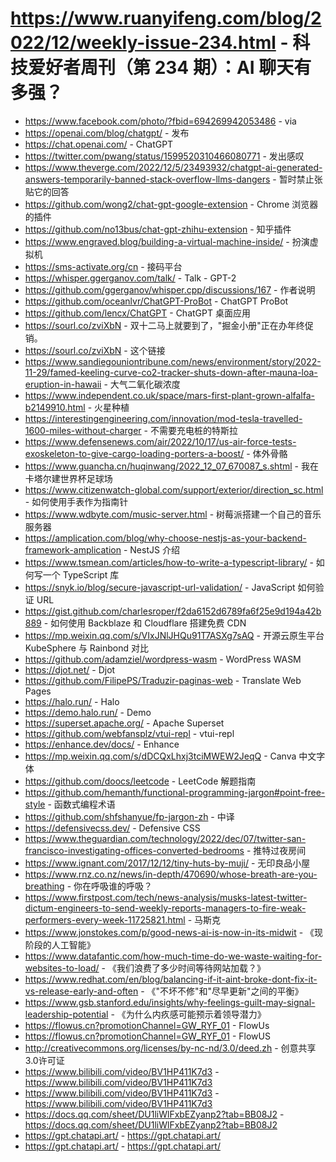 # https://www.ruanyifeng.com/blog/2022/12/weekly-issue-234.html - 科技爱好者周刊（第 234 期）：AI 聊天有多强？

- https://www.facebook.com/photo/?fbid=694269942053486 - via
- https://openai.com/blog/chatgpt/ - 发布
- https://chat.openai.com/ - ChatGPT
- https://twitter.com/pwang/status/1599520310466080771 - 发出感叹
- https://www.theverge.com/2022/12/5/23493932/chatgpt-ai-generated-answers-temporarily-banned-stack-overflow-llms-dangers - 暂时禁止张贴它的回答
- https://github.com/wong2/chat-gpt-google-extension - Chrome 浏览器的插件
- https://github.com/no13bus/chat-gpt-zhihu-extension - 知乎插件
- https://www.engraved.blog/building-a-virtual-machine-inside/ - 扮演虚拟机
- https://sms-activate.org/cn - 接码平台
- https://whisper.ggerganov.com/talk/ - Talk - GPT-2
- https://github.com/ggerganov/whisper.cpp/discussions/167 - 作者说明
- https://github.com/oceanlvr/ChatGPT-ProBot - ChatGPT ProBot
- https://github.com/lencx/ChatGPT - ChatGPT 桌面应用
- https://sourl.co/zviXbN - 双十二马上就要到了，"掘金小册"正在办年终促销。
- https://sourl.co/zviXbN - 这个链接
- https://www.sandiegouniontribune.com/news/environment/story/2022-11-29/famed-keeling-curve-co2-tracker-shuts-down-after-mauna-loa-eruption-in-hawaii - 大气二氧化碳浓度
- https://www.independent.co.uk/space/mars-first-plant-grown-alfalfa-b2149910.html - 火星种植
- https://interestingengineering.com/innovation/mod-tesla-travelled-1600-miles-without-charger - 不需要充电桩的特斯拉
- https://www.defensenews.com/air/2022/10/17/us-air-force-tests-exoskeleton-to-give-cargo-loading-porters-a-boost/ - 体外骨骼
- https://www.guancha.cn/huqinwang/2022_12_07_670087_s.shtml - 我在卡塔尔建世界杯足球场
- https://www.citizenwatch-global.com/support/exterior/direction_sc.html - 如何使用手表作为指南针
- https://www.wdbyte.com/music-server.html - 树莓派搭建一个自己的音乐服务器
- https://amplication.com/blog/why-choose-nestjs-as-your-backend-framework-amplication - NestJS 介绍
- https://www.tsmean.com/articles/how-to-write-a-typescript-library/ - 如何写一个 TypeScript 库
- https://snyk.io/blog/secure-javascript-url-validation/ - JavaScript 如何验证 URL
- https://gist.github.com/charlesroper/f2da6152d6789fa6f25e9d194a42b889 - 如何使用 Backblaze 和 Cloudflare 搭建免费 CDN
- https://mp.weixin.qq.com/s/VIxJNlJHQu91T7ASXg7sAQ - 开源云原生平台 KubeSphere 与 Rainbond 对比
- https://github.com/adamziel/wordpress-wasm - WordPress WASM
- https://djot.net/ - Djot
- https://github.com/FilipePS/Traduzir-paginas-web - Translate Web Pages
- https://halo.run/ - Halo
- https://demo.halo.run/ - Demo
- https://superset.apache.org/ - Apache Superset
- https://github.com/webfansplz/vtui-repl - vtui-repl
- https://enhance.dev/docs/ - Enhance
- https://mp.weixin.qq.com/s/dDCQxLhxj3tciMWEW2JeqQ - Canva 中文字体
- https://github.com/doocs/leetcode - LeetCode 解题指南
- https://github.com/hemanth/functional-programming-jargon#point-free-style - 函数式编程术语
- https://github.com/shfshanyue/fp-jargon-zh - 中译
- https://defensivecss.dev/ - Defensive CSS
- https://www.theguardian.com/technology/2022/dec/07/twitter-san-francisco-investigating-offices-converted-bedrooms - 推特过夜房间
- https://www.ignant.com/2017/12/12/tiny-huts-by-muji/ - 无印良品小屋
- https://www.rnz.co.nz/news/in-depth/470690/whose-breath-are-you-breathing - 你在呼吸谁的呼吸？
- https://www.firstpost.com/tech/news-analysis/musks-latest-twitter-dictum-engineers-to-send-weekly-reports-managers-to-fire-weak-performers-every-week-11725821.html - 马斯克
- https://www.jonstokes.com/p/good-news-ai-is-now-in-its-midwit - 《现阶段的人工智能》
- https://www.datafantic.com/how-much-time-do-we-waste-waiting-for-websites-to-load/ - 《我们浪费了多少时间等待网站加载？》
- https://www.redhat.com/en/blog/balancing-if-it-aint-broke-dont-fix-it-vs-release-early-and-often - 《"不坏不修"和"尽早更新"之间的平衡》
- https://www.gsb.stanford.edu/insights/why-feelings-guilt-may-signal-leadership-potential - 《为什么内疚感可能预示着领导潜力》
- https://flowus.cn?promotionChannel=GW_RYF_01 - FlowUs
- https://flowus.cn?promotionChannel=GW_RYF_01 - FlowUS
- http://creativecommons.org/licenses/by-nc-nd/3.0/deed.zh - 创意共享3.0许可证
- https://www.bilibili.com/video/BV1HP411K7d3 - https://www.bilibili.com/video/BV1HP411K7d3
- https://www.bilibili.com/video/BV1HP411K7d3 - https://www.bilibili.com/video/BV1HP411K7d3
- https://docs.qq.com/sheet/DU1liWlFxbEZyanp2?tab=BB08J2 - https://docs.qq.com/sheet/DU1liWlFxbEZyanp2?tab=BB08J2
- https://gpt.chatapi.art/ - https://gpt.chatapi.art/
- https://gpt.chatapi.art/ - https://gpt.chatapi.art/